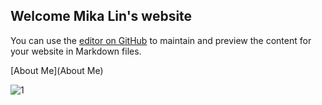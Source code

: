 ## Welcome Mika Lin's website

You can use the [editor on GitHub](https://github.com/lin-mika/mika-clc/edit/master/README.md) to maintain and preview the content for your website in Markdown files.

[About Me](About Me)

![1](https://user-images.githubusercontent.com/61289486/82166315-f4d96800-986c-11ea-99b6-ea22859506ae.jpg)

